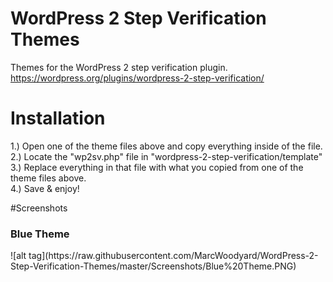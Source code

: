 # WordPress 2 Step Verification Themes
Themes for the WordPress 2 step verification plugin. https://wordpress.org/plugins/wordpress-2-step-verification/

# Installation
1.) Open one of the theme files above and copy everything inside of the file.
<br/>
2.) Locate the "wp2sv.php" file in "wordpress-2-step-verification/template"
<br/>
3.) Replace everything in that file with what you copied from one of the theme files above.
<br/>
4.) Save & enjoy!

#Screenshots
<h3>Blue Theme</h3>
![alt tag](https://raw.githubusercontent.com/MarcWoodyard/WordPress-2-Step-Verification-Themes/master/Screenshots/Blue%20Theme.PNG)

